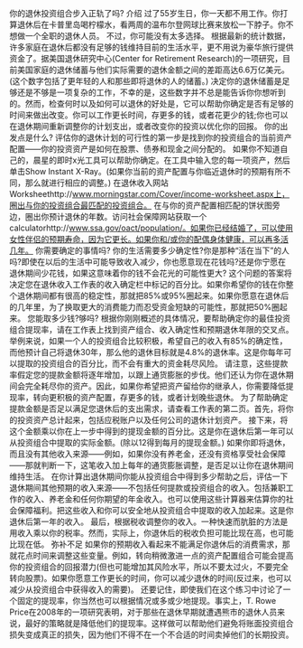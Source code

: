 你的退休投资组合步入正轨了吗?
介绍
过了55岁生日，你一天都不用工作。你打算退休后在卡普里岛喝柠檬水，看两周的温布尔登网球比赛来放松一下脖子。你不想做一个全职的退休人员。
不过，你可能没有太多选择。
根据最新的统计数据，许多家庭在退休后都没有足够的钱维持目前的生活水平，更不用说为豪华旅行提供资金了。据美国退休研究中心(Center for Retirement Research)的一项研究，目前美国家庭的退休储蓄与他们实际需要的退休金额之间的差距高达6.6万亿美元。(这个数字包括了更年轻的人和那些即将退休的人的储蓄。)
决定你的退休储蓄是足够还是不够是一项复杂的工作，不幸的是，这些数字并不总是能告诉你你想听到的。然而，检查何时以及如何可以退休的好处是，它可以帮助你确定是否有足够的时间来做出改变。你可以工作更长时间，存更多的钱，或者花更少的钱;你也可以在退休期间重新调整你的计划支出，或者改变你的投资以优化你的回报。
你的出发点是什么?
评估你的退休计划的可行性的第一步是找到你的投资组合的当前资产配置——你的投资资产是如何在股票、债券和现金之间分配的。
如果你不知道自己的，晨星的即时x光工具可以帮助你确定。在工具中输入您的每一项资产，然后单击Show Instant X-Ray。(如果你当前的资产配置与你临近退休时的预期有所不同，那么就进行相应的调整。)
在退休收入网站Worksheethttp://www.morningstar.com/Cover/income-worksheet.aspx上，圈出与你的投资组合最匹配的投资组合。
在与你的资产配置相匹配的饼状图旁边，圈出你预计退休的年数。访问社会保障网站获取一个calculatorhttp://www.ssa.gov/oact/population/。如果你已经结婚了，可以使用女性伴侣的预期寿命，因为它更长。如果你和/或你的配偶身体健康，可以再多活几年。
你需要确定的事情吗?
你的生活需要多少确定性?你是那种“活在当下”的人吗?即使在以后的生活中可能导致收入减少，你也愿意现在花钱吗?还是你宁愿在退休期间少花钱，如果这意味着你的钱不会花光的可能性更大?
这个问题的答案将决定您在退休收入工作表的收入确定栏中标记的百分比。如果你希望你的钱在你整个退休期间都有很高的稳定性，那就把85%或95%圈起来。如果你愿意在退休后的几年里，为了换取更大的消费能力而忍受资金短缺的可能性，那就把50%圈起来。
您能取多少钱?够吗?
根据你刚刚概述的具体情况，要帮助确定你的最佳投资组合提现率，请在工作表上找到资产组合、收入确定性和预期退休年限的交叉点。举例来说，如果一个人的投资组合比较积极，希望自己的收入有85%的确定性，而他预计自己将退休30年，那么他的退休目标就是4.8%的退休率。这是你每年可以提取的投资组合的百分比，而不会有重大的资金耗尽风险。
请注意，这些提款率假定您的提款金额将逐年增加，以跟上通货膨胀的步伐。他们还认为你在退休期间会完全耗尽你的资产。因此，如果你希望把资产留给你的继承人，你需要降低提现率，转向更积极的资产配置，存更多的钱，或者计划晚些退休。
为了帮助确定提款金额是否足以满足您退休后的支出需求，请查看工作表的第二页。首先，将你的投资资产总计起来，包括应税账户以及任何公司的退休计划资产。
接下来，将这个金额乘以你在上一步中得到的提现金额的百分比。这是你在退休后第一年可以从投资组合中提取的实际金额。(除以12得到每月的提现金额。)
如果你即将退休，而且没有其他收入来源——例如，如果你没有养老金，还没有资格享受社会保障——那就判断一下，这笔收入加上每年的通货膨胀调整，是否足以让你在退休期间维持生活。
在你计算出退休期间你能从投资组合中得到多少帮助之后，评估一下退休期间其他预期的收入来源——不包括任何提款或投资组合的收入。包括兼职工作的收入、养老金和任何你期望的年金收入。也可以使用这些计算器来估算你的社会保障福利。把这些收入和你可以安全地从投资组合中提取的收入加起来。这是你退休后第一年的收入。
最后，根据税收调整你的收入。一种快速而肮脏的方法是用收入乘以你的税率。然而，实际上，你退休后的税收负担可能比现在高，也可能比现在低。
弥补不足
如果你的预期收入看起来不能满足你退休后的消费需求，那就花点时间来调整这些变量。例如，转向稍微激进一点的资产配置组合可能会提高你的投资组合的回报潜力(但也可能增加其风险水平，所以不要太过火，不要完全转向股票)。如果你愿意工作更长的时间，你可以减少退休的时间(反过来，也可以减少从投资组合中获得收入的需要)。
还要记住，即使我们在这个练习中讨论了一个固定的提现率，你当然也可以根据情况或多或少地提现。事实上，T. Rowe Price在2008年的一项研究表明，对于那些在退休早期就遭遇熊市的退休人员来说，最好的策略就是降低他们的提现率。这样做可以帮助他们避免将账面投资组合损失变成真正的损失，因为他们不得不在一个不合适的时间卖掉他们的长期投资。

